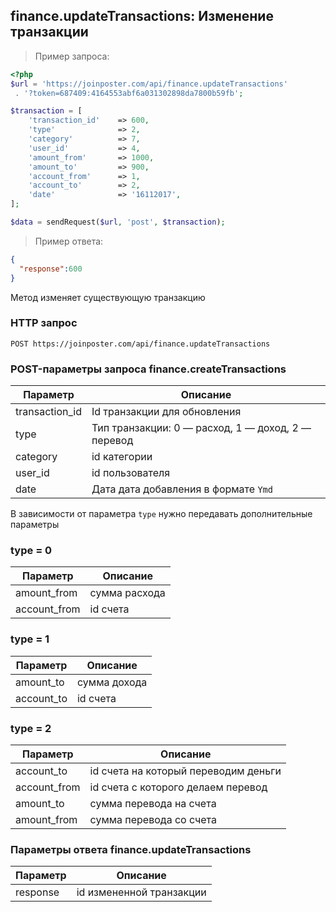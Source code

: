 ## finance.updateTransactions: Изменение транзакции

> Пример запроса:

```php
<?php
$url = 'https://joinposter.com/api/finance.updateTransactions'
 . '?token=687409:4164553abf6a031302898da7800b59fb';

$transaction = [
    'transaction_id'    => 600,
    'type'              => 2,
    'category'          => 7,
    'user_id'           => 4,
    'amount_from'       => 1000,
    'amount_to'         => 900,
    'account_from'      => 1,
    'account_to'        => 2,
    'date'              => '16112017',
];

$data = sendRequest($url, 'post', $transaction);

```

> Пример ответа:

```json
{
  "response":600
}
```

Метод изменяет существующую транзакцию

### HTTP запрос

`POST https://joinposter.com/api/finance.updateTransactions`

### POST-параметры запроса finance.createTransactions

Параметр | Описание
-------- | --------
transaction_id | Id транзакции для обновления  
type | Тип транзакции: 0 — расход, 1 — доход, 2 — перевод
category | id категории
user_id | id пользователя
date | Дата дата добавления в формате `Ymd`

В зависимости от параметра `type` нужно передавать дополнительные параметры 

### type = 0 
Параметр | Описание
-------- | --------
amount_from | сумма расхода   
account_from | id  счета

### type = 1
Параметр | Описание
-------- | --------
amount_to | сумма дохода 
account_to | id  счета 

### type = 2
Параметр | Описание
-------- | --------
account_to | id счета на который переводим деньги 
account_from | id  счета с которого делаем перевод
amount_to | сумма перевода на счета  
amount_from | сумма перевода со счета

### Параметры ответа finance.updateTransactions

Параметр | Описание
-------- | --------
response | id измененной транзакции
